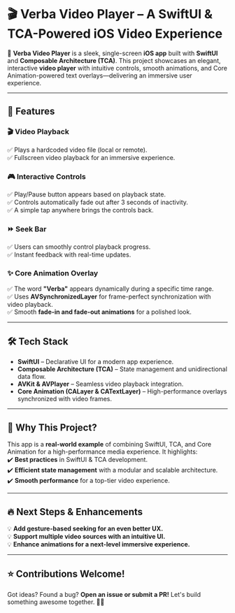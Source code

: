 # 🎬 Verba Video Player – A SwiftUI & TCA-Powered iOS Video Experience  

🚀 **Verba Video Player** is a sleek, single-screen **iOS app** built with **SwiftUI** and **Composable Architecture (TCA)**. This project showcases an elegant, interactive **video player** with intuitive controls, smooth animations, and Core Animation-powered text overlays—delivering an immersive user experience.  

---

## 🎯 Features  

### 🎬 Video Playback  
✅ Plays a hardcoded video file (local or remote).  
✅ Fullscreen video playback for an immersive experience.  

### 🎮 Interactive Controls  
✅ Play/Pause button appears based on playback state.  
✅ Controls automatically fade out after 3 seconds of inactivity.  
✅ A simple tap anywhere brings the controls back.  

### ⏩ Seek Bar  
✅ Users can smoothly control playback progress.  
✅ Instant feedback with real-time updates.  

### ✨ Core Animation Overlay  
✅ The word **"Verba"** appears dynamically during a specific time range.  
✅ Uses **AVSynchronizedLayer** for frame-perfect synchronization with video playback.  
✅ Smooth **fade-in and fade-out animations** for a polished look.  

---

## 🛠 Tech Stack  
- **SwiftUI** – Declarative UI for a modern app experience.  
- **Composable Architecture (TCA)** – State management and unidirectional data flow.  
- **AVKit & AVPlayer** – Seamless video playback integration.  
- **Core Animation (CALayer & CATextLayer)** – High-performance overlays synchronized with video frames.  

---

## 🚀 Why This Project?  
This app is a **real-world example** of combining SwiftUI, TCA, and Core Animation for a high-performance media experience. It highlights:  
✔️ **Best practices** in SwiftUI & TCA development.  
✔️ **Efficient state management** with a modular and scalable architecture.  
✔️ **Smooth performance** for a top-tier video experience.  

---

## 🔥 Next Steps & Enhancements  

💡 **Add gesture-based seeking for an even better UX.**  
💡 **Support multiple video sources with an intuitive UI.**  
💡 **Enhance animations for a next-level immersive experience.**  

---

## ⭐ Contributions Welcome!  
Got ideas? Found a bug? **Open an issue or submit a PR!** Let's build something awesome together. 🎥✨  
